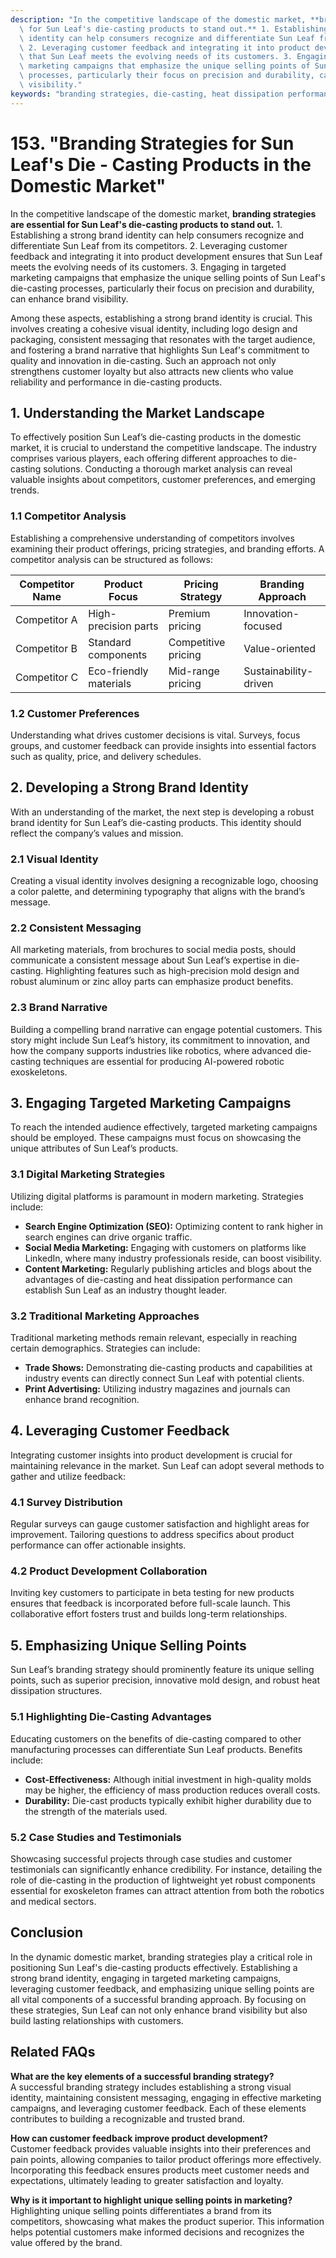 ```yaml
---
description: "In the competitive landscape of the domestic market, **branding strategies are essential\
  \ for Sun Leaf's die-casting products to stand out.** 1. Establishing a strong brand\
  \ identity can help consumers recognize and differentiate Sun Leaf from its competitors.\
  \ 2. Leveraging customer feedback and integrating it into product development ensures\
  \ that Sun Leaf meets the evolving needs of its customers. 3. Engaging in targeted\
  \ marketing campaigns that emphasize the unique selling points of Sun Leaf's die-casting\
  \ processes, particularly their focus on precision and durability, can enhance brand\
  \ visibility."
keywords: "branding strategies, die-casting, heat dissipation performance, heat sink"
---
```

# 153. "Branding Strategies for Sun Leaf's Die - Casting Products in the Domestic Market"

In the competitive landscape of the domestic market, **branding strategies are essential for Sun Leaf's die-casting products to stand out.** 1. Establishing a strong brand identity can help consumers recognize and differentiate Sun Leaf from its competitors. 2. Leveraging customer feedback and integrating it into product development ensures that Sun Leaf meets the evolving needs of its customers. 3. Engaging in targeted marketing campaigns that emphasize the unique selling points of Sun Leaf's die-casting processes, particularly their focus on precision and durability, can enhance brand visibility.

Among these aspects, establishing a strong brand identity is crucial. This involves creating a cohesive visual identity, including logo design and packaging, consistent messaging that resonates with the target audience, and fostering a brand narrative that highlights Sun Leaf's commitment to quality and innovation in die-casting. Such an approach not only strengthens customer loyalty but also attracts new clients who value reliability and performance in die-casting products.

## **1. Understanding the Market Landscape**

To effectively position Sun Leaf’s die-casting products in the domestic market, it is crucial to understand the competitive landscape. The industry comprises various players, each offering different approaches to die-casting solutions. Conducting a thorough market analysis can reveal valuable insights about competitors, customer preferences, and emerging trends. 

### **1.1 Competitor Analysis**

Establishing a comprehensive understanding of competitors involves examining their product offerings, pricing strategies, and branding efforts. A competitor analysis can be structured as follows:

| Competitor Name | Product Focus          | Pricing Strategy | Branding Approach    |
|------------------|-----------------------|------------------|----------------------|
| Competitor A     | High-precision parts   | Premium pricing   | Innovation-focused    |
| Competitor B     | Standard components     | Competitive pricing| Value-oriented        |
| Competitor C     | Eco-friendly materials  | Mid-range pricing | Sustainability-driven  |

### **1.2 Customer Preferences**

Understanding what drives customer decisions is vital. Surveys, focus groups, and customer feedback can provide insights into essential factors such as quality, price, and delivery schedules. 

## **2. Developing a Strong Brand Identity**

With an understanding of the market, the next step is developing a robust brand identity for Sun Leaf’s die-casting products. This identity should reflect the company’s values and mission.

### **2.1 Visual Identity**

Creating a visual identity involves designing a recognizable logo, choosing a color palette, and determining typography that aligns with the brand’s message. 

### **2.2 Consistent Messaging**

All marketing materials, from brochures to social media posts, should communicate a consistent message about Sun Leaf’s expertise in die-casting. Highlighting features such as high-precision mold design and robust aluminum or zinc alloy parts can emphasize product benefits.

### **2.3 Brand Narrative**

Building a compelling brand narrative can engage potential customers. This story might include Sun Leaf’s history, its commitment to innovation, and how the company supports industries like robotics, where advanced die-casting techniques are essential for producing AI-powered robotic exoskeletons.

## **3. Engaging Targeted Marketing Campaigns**

To reach the intended audience effectively, targeted marketing campaigns should be employed. These campaigns must focus on showcasing the unique attributes of Sun Leaf’s products.

### **3.1 Digital Marketing Strategies**

Utilizing digital platforms is paramount in modern marketing. Strategies include:

- **Search Engine Optimization (SEO):** Optimizing content to rank higher in search engines can drive organic traffic.
- **Social Media Marketing:** Engaging with customers on platforms like LinkedIn, where many industry professionals reside, can boost visibility.
- **Content Marketing:** Regularly publishing articles and blogs about the advantages of die-casting and heat dissipation performance can establish Sun Leaf as an industry thought leader.

### **3.2 Traditional Marketing Approaches**

Traditional marketing methods remain relevant, especially in reaching certain demographics. Strategies can include:

- **Trade Shows:** Demonstrating die-casting products and capabilities at industry events can directly connect Sun Leaf with potential clients.
- **Print Advertising:** Utilizing industry magazines and journals can enhance brand recognition.

## **4. Leveraging Customer Feedback**

Integrating customer insights into product development is crucial for maintaining relevance in the market. Sun Leaf can adopt several methods to gather and utilize feedback:

### **4.1 Survey Distribution**

Regular surveys can gauge customer satisfaction and highlight areas for improvement. Tailoring questions to address specifics about product performance can offer actionable insights.

### **4.2 Product Development Collaboration**

Inviting key customers to participate in beta testing for new products ensures that feedback is incorporated before full-scale launch. This collaborative effort fosters trust and builds long-term relationships.

## **5. Emphasizing Unique Selling Points**

Sun Leaf’s branding strategy should prominently feature its unique selling points, such as superior precision, innovative mold design, and robust heat dissipation structures.

### **5.1 Highlighting Die-Casting Advantages**

Educating customers on the benefits of die-casting compared to other manufacturing processes can differentiate Sun Leaf products. Benefits include:

- **Cost-Effectiveness:** Although initial investment in high-quality molds may be higher, the efficiency of mass production reduces overall costs.
- **Durability:** Die-cast products typically exhibit higher durability due to the strength of the materials used.

### **5.2 Case Studies and Testimonials**

Showcasing successful projects through case studies and customer testimonials can significantly enhance credibility. For instance, detailing the role of die-casting in the production of lightweight yet robust components essential for exoskeleton frames can attract attention from both the robotics and medical sectors.

## **Conclusion**

In the dynamic domestic market, branding strategies play a critical role in positioning Sun Leaf's die-casting products effectively. Establishing a strong brand identity, engaging in targeted marketing campaigns, leveraging customer feedback, and emphasizing unique selling points are all vital components of a successful branding approach. By focusing on these strategies, Sun Leaf can not only enhance brand visibility but also build lasting relationships with customers.

## Related FAQs

**What are the key elements of a successful branding strategy?**  
A successful branding strategy includes establishing a strong visual identity, maintaining consistent messaging, engaging in effective marketing campaigns, and leveraging customer feedback. Each of these elements contributes to building a recognizable and trusted brand.

**How can customer feedback improve product development?**  
Customer feedback provides valuable insights into their preferences and pain points, allowing companies to tailor product offerings more effectively. Incorporating this feedback ensures products meet customer needs and expectations, ultimately leading to greater satisfaction and loyalty.

**Why is it important to highlight unique selling points in marketing?**  
Highlighting unique selling points differentiates a brand from its competitors, showcasing what makes the product superior. This information helps potential customers make informed decisions and recognizes the value offered by the brand.
